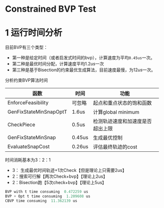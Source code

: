 # Constrained BVP Test

# 1 运行时间分析

目前BVP有三个类型：

* 第一种是给定时间（或者启发式时间的bvp），计算速度为平均`0.45us`一次。
* 第二种是最优时间分配，计算速度平均$1.2us$一次
* 第三种是基于Bisection的约束最优生成算法，目前速度最慢，为$12us$一次。

分析约束BVP算法时间

| 函数                   | 时间   | 功能                             |
| ---------------------- | ------ | -------------------------------- |
| EnforceFeasibility     | 可忽略 | 起点和重点状态的饱和函数         |
| GenFixStateMinSnapOptT | 1.6us  | 计算global minimum               |
| CheckPiece             | 0.5us  | 检测轨迹速度和加速度是否超出上限 |
| GenFixStateMinSnap     | 0.45us | 生成最优控制                     |
| EvaluateSnapCost       | 0.26us | 评估最终轨迹的cost               |

时间消耗基本为3：2：1

* 3： 生成最优时间轨迹+1次Check【但是理论上只需要2us】
* 2：搜索可行解【两次Check+bvp】【理论上2us】
* 2：Bisection跑【5次check+bvp】【理论上5us】

```cpp
BVP with t time consuming  0.472259 us
BVP + Opt t time consuming  1.209608 us
CBVP time consuming  11.362139 us
```

